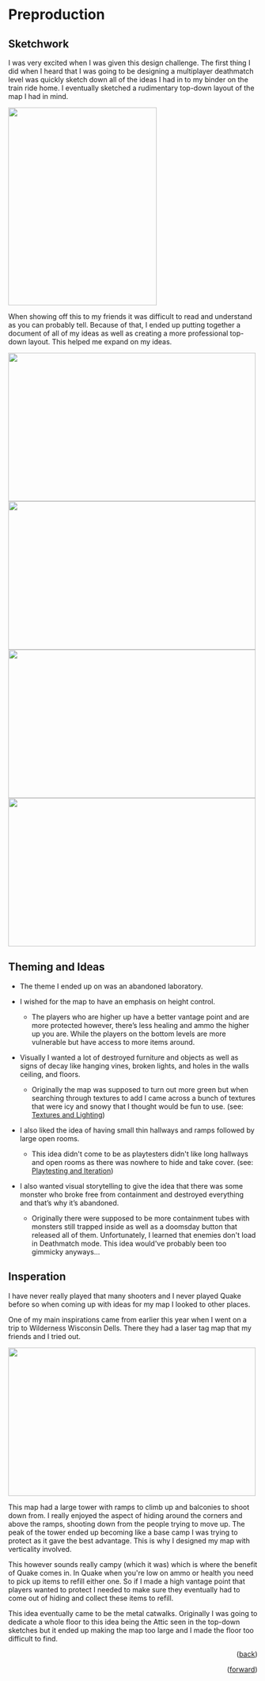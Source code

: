 # Preproduction 

## Sketchwork

I was very excited when I was given this design challenge. The first thing I did when I heard that I was going to be designing a multiplayer deathmatch level was quickly sketch down all of the ideas I had in to my binder on the train ride home. I eventually sketched a rudimentary top-down layout of the map I had in mind.

<img src="https://cdn.discordapp.com/attachments/885551638356570112/1300931584551288913/IMG_6398.jpg?ex=6722a273&is=672150f3&hm=6720b9f0a00791dfda144e14edc2ac66ed2c89dfa52337a5783c5f1346590a4b&" width="300" height="400">

When showing off this to my friends it was difficult to read and understand as you can probably tell. Because of that, I ended up putting together a document of all of my ideas as well as creating a more professional top-down layout. This helped me expand on my ideas.

<img src="https://cdn.discordapp.com/attachments/885551638356570112/1300935112829177967/Floor_Plan_1.png?ex=6722a5bd&is=6721543d&hm=b62847c44546192c4f3ec8c230568f222275413be84b871c1c0c07f22bae4daf&" width="500" height="300"> <img src="https://cdn.discordapp.com/attachments/885551638356570112/1300935113386758214/Floor_Plan_2.png?ex=6722a5bd&is=6721543d&hm=02928f1563f8aceaec92e45e310252f8bc0c5c9cb7ee6bf8ff1d4221c1fbb76d&" width="500" height="300"> <img src="https://cdn.discordapp.com/attachments/885551638356570112/1300935113688875048/Floor_Plan_3.png?ex=6722a5bd&is=6721543d&hm=72d6795ad302c6f358e21a2e03ce5ddbfc3216e52a3290dd9c4e94a38c852372&" width="500" height="300"> <img src="https://cdn.discordapp.com/attachments/885551638356570112/1300935113974222918/Floor_Plan_4.png?ex=6722a5bd&is=6721543d&hm=fd9cefcd824a29c5ffc937ee33eb0c5cd6b12f6a580c6be7849ed558541e6983&" width="500" height="300">

## Theming and Ideas

* The theme I ended up on was an abandoned laboratory.

* I wished for the map to have an emphasis on height control. 
  * The players who are higher up have a better vantage point and are more protected however, there’s less healing and ammo the higher up you are. While the players on the bottom levels are more vulnerable but have access to more items around. 

* Visually I wanted a lot of destroyed furniture and objects as well as signs of decay like hanging vines, broken lights, and holes in the walls ceiling, and floors.
  * Originally the map was supposed to turn out more green but when searching through textures to add I came across a bunch of textures that were icy and snowy that I thought would be fun to use. (see: [Textures and Lighting](textures-and-lighting.md))

* I also liked the idea of having small thin hallways and ramps followed by large open rooms.
  *  This idea didn't come to be as playtesters didn't like long hallways and open rooms as there was nowhere to hide and take cover. (see: [Playtesting and Iteration](playtesting-and-iteration.md))

* I also wanted visual storytelling to give the idea that there was some monster who broke free from containment and destroyed everything and that’s why it’s abandoned.
  * Originally there were supposed to be more containment tubes with monsters still trapped inside as well as a doomsday button that released all of them. Unfortunately, I learned that enemies don't load in Deathmatch mode. This idea would've probably been too gimmicky anyways...

## Insperation

I have never really played that many shooters and I never played Quake before so when coming up with ideas for my map I looked to other places.

One of my main inspirations came from earlier this year when I went on a trip to Wilderness Wisconsin Dells. There they had a laser tag map that my friends and I tried out. 

<img src="https://www.wildernessatthesmokies.com/wp-content/uploads/2019/03/lazerTag-2.jpg" width="500" height="300">

This map had a large tower with ramps to climb up and balconies to shoot down from. I really enjoyed the aspect of hiding around the corners and above the ramps, shooting down from the people trying to move up. The peak of the tower ended up becoming like a base camp I was trying to protect as it gave the best advantage. This is why I designed my map with verticality involved. 

This however sounds really campy (which it was) which is where the benefit of Quake comes in. In Quake when you're low on ammo or health you need to pick up items to refill either one. So if I made a high vantage point that players wanted to protect I needed to make sure they eventually had to come out of hiding and collect these items to refill. 

This idea eventually came to be the metal catwalks. Originally I was going to dedicate a whole floor to this idea being the Attic seen in the top-down sketches but it ended up making the map too large and I made the floor too difficult to find.
<p align="right">(<a href="README.md">back</a>)</p>
<p align="right">(<a href="blockout.md">forward</a>)</p>

